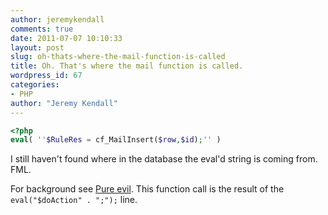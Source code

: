 ```yaml
---
author: jeremykendall
comments: true
date: 2011-07-07 10:10:33
layout: post
slug: oh-thats-where-the-mail-function-is-called
title: Oh. That's where the mail function is called.
wordpress_id: 67
categories:
- PHP
author: "Jeremy Kendall"
---
```

```php
<?php
eval( ''$RuleRes = cf_MailInsert($row,$id);'' )
```
I still haven't found where in the database the eval'd string is coming from.  FML.

For background see [Pure evil](/blog/2011/07/07/pure-evil/).  This function call is the result of the `eval("$doAction" . ";");` line.
